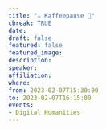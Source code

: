 ```yaml
---
title: "☕️ Kaffeepause 🥐"
cbreak: TRUE
date:
draft: false
featured: false
featured_image:
description:
speaker:
affiliation:
where:
from: 2023-02-07T15:30:00
to: 2023-02-07T16:15:00
events:
- Digital Humanities
---
```

